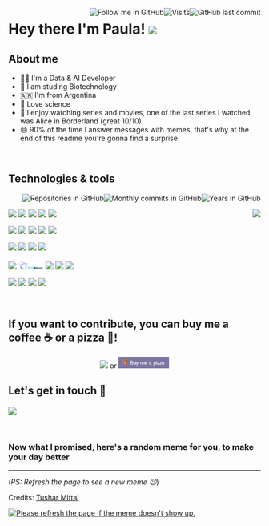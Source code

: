 <!-- Your badges
You can use the website to generate badges: https://shields.io/
https://shields.io/#styles
https://pufler.dev/git-badges/
-->
<a href="https://github.com/pauladanielafarias"><img alt="GitHub last commit" align="right" src="https://img.shields.io/github/last-commit/pauladanielafarias/pauladanielafarias?style=social&logo=github&label=Updated"></a> <a href="https://github.com/pauladanielafarias"><img alt="Visits" align="right" src="https://badges.pufler.dev/visits/pauladanielafarias/pauladanielafarias?style=social&logo=github"></a> <a href="https://github.com/pauladanielafarias/?tab=follow"><img alt="Follow me in GitHub" align="right" src="https://img.shields.io/github/followers/pauladanielafarias?label=Follow%20me&style=social"></a> 


# Hey there I'm Paula! <img width="4%" src="https://media.giphy.com/media/hvRJCLFzcasrR4ia7z/giphy.gif" width="25px">

## About me
- :woman_technologist: I'm a Data & AI Developer
- :dna: I am studing Biotechnology
- :argentina: I'm from Argentina
- :test_tube: Love science 
- :popcorn: I enjoy watching series and movies, one of the last series I watched was Alice in Borderland (great 10/10)
- :smile: 90% of the time I answer messages with memes, that's why at the end of this readme you're gonna find a surprise

<br>

## Technologies & tools 
<p>
  <!-- Your github readme stats
  You can use this api: https://github.com/anuraghazra/github-readme-stats
  -->
  <a href="https://github.com/pauladanielafarias/"> <img alt="Years in GitHub" align="right" src="https://badges.pufler.dev/years/pauladanielafarias?style=flat&color=purple&logo=github&logoColor=black&labelColor=FBFBFB"></a> <a href="https://github.com/pauladanielafarias/"><img alt="Monthly commits in GitHub" align="right" src="https://badges.pufler.dev/commits/monthly/pauladanielafarias?style=flat&color=purple&logo=github&logoColor=black&labelColor=FBFBFB"></a> <a href="https://github.com/pauladanielafarias?tab=repositories"><img alt="Repositories in GitHub" align="right" src="https://badges.pufler.dev/repos/pauladanielafarias?style=flat&color=purple&logo=github&logoColor=black&labelColor=FBFBFB"></a>
  <br>
  
  <a href="https://github.com/pauladanielafarias/repositories"><img height="160vh" align="right" src="https://github-readme-stats.vercel.app/api/top-langs/?username=pauladanielafarias&layout=compact&langs_count=6"></a>
  <!--<img height="160vh" width="50%" align="right" src="https://github-readme-stats.vercel.app/api?username=pauladanielafarias&show_icons=true&theme=material-palenight&hide=issues,contribs,prs&count_private=true&include_all_commits=true">-->
  
  <!-- 
  You can use this sites to get logos: https://www.vectorlogo.zone or https://simpleicons.org/
  -->
  <a href='https://html.spec.whatwg.org/'><img width="10%" src="https://www.vectorlogo.zone/logos/w3_html5/w3_html5-ar21.svg"></a>
  <a href='https://en.wikipedia.org/wiki/CSS'><img width="10%" src="https://github.com/pauladanielafarias/pauladanielafarias/blob/master/images/css3.svg"></a>
  <a href='https://getbootstrap.com/'><img width="10%" src="https://www.vectorlogo.zone/logos/getbootstrap/getbootstrap-ar21.svg"></a>
  <a href='https://www.javascript.com/'><img width="10%" src="https://www.vectorlogo.zone/logos/javascript/javascript-ar21.svg"></a>
  <a href='https://jquery.com/'><img width="10%" src="https://www.vectorlogo.zone/logos/jquery/jquery-ar21.svg"></a>
  <!--<a href=''><img width="10%" src="https://www.vectorlogo.zone/logos/yaml/yaml-ar21.svg"></a>-->

  <a href='https://nodejs.org/'><img width="10%" src="https://www.vectorlogo.zone/logos/nodejs/nodejs-horizontal.svg"></a>
  <a href='https://www.java.com/en/'><img width="10%" src="https://www.vectorlogo.zone/logos/java/java-ar21.svg"></a>
  <a href='https://www.php.net/'><img width="10%" src="https://www.vectorlogo.zone/logos/php/php-ar21.svg"></a>
  <a href='https://www.python.org/'><img width="10%" src="https://www.vectorlogo.zone/logos/python/python-ar21.svg"></a>
  <a href='https://www.json.org/json-en.html'><img width="10%" src="https://www.vectorlogo.zone/logos/json/json-ar21.svg"></a>

  <a href='https://git-scm.com/'><img width="10%" src="https://www.vectorlogo.zone/logos/git-scm/git-scm-ar21.svg"></a>
  <a href='https://github.com/'><img width="10%" src="https://www.vectorlogo.zone/logos/github/github-ar21.svg"></a>
  <a href='https://www.mysql.com/'><img width="10%" src="https://www.vectorlogo.zone/logos/mysql/mysql-ar21.svg"></a>
  <a href='https://www.phpmyadmin.net/'><img width="10%" src="https://www.vectorlogo.zone/logos/phpmyadmin/phpmyadmin-ar21.svg"></a>


  <a href='https://www.ibm.com/cloud'><img width="10%" src="https://www.vectorlogo.zone/logos/ibm_cloud/ibm_cloud-ar21.svg"></a> 
  <a href='https://www.ibm.com/watson'><img width="10%" src="https://github.com/pauladanielafarias/pauladanielafarias/blob/master/images/IBMWatson.png"></a> 
  <a href='https://www.linux.org/'><img width="10%" src="https://www.vectorlogo.zone/logos/linux/linux-ar21.svg"></a>
  <a href='https://www.redhat.com/en'><img width="10%" src="https://www.vectorlogo.zone/logos/redhat/redhat-ar21.svg"></a>
  <a href='https://www.docker.com/'><img width="10%" src="https://www.vectorlogo.zone/logos/docker/docker-ar21.svg"></a>
  <!--<a><img width="10%" src="https://www.vectorlogo.zone/logos/kubernetes/kubernetes-ar21.svg"></a>-->

  
  <a href='https://firebase.google.com/'><img width="10%" src="https://www.vectorlogo.zone/logos/firebase/firebase-ar21.svg"></a>
  <a href='https://slack.com/'><img width="10%" src="https://www.vectorlogo.zone/logos/slack/slack-ar21.svg"></a>
  <a href='https://code.visualstudio.com/'><img width="10%" src="https://www.vectorlogo.zone/logos/visualstudio_code/visualstudio_code-ar21.svg"></a>
  <a href='https://jupyter.org/'><img width="10%" src="https://www.vectorlogo.zone/logos/jupyter/jupyter-ar21.svg"></a>
  <!--<a href=''><img width="10%" src="https://www.vectorlogo.zone/logos/netlify/netlify-ar21.svg"></a>-->
  
</p>

<br>

## If you want to contribute, you can buy me a coffee :coffee: or a pizza :pizza:!

<p align="center">
  <a align="center" href="https://cafecito.app/paulafarias"><img width="20%" src="https://cdn.cafecito.app/imgs/buttons/button_3.svg"></a> or <a href="https://www.buymeacoffee.com/paulafarias" align="center"> <img width="20%" src="https://github.com/pauladanielafarias/pauladanielafarias/blob/master/images/buy_me_a_pizza.png"></a>
</p>

## Let's get in touch :handshake:
<a href="https://www.linkedin.com/in/paulafarias/"><img align="center" width="20%" src="https://img.shields.io/badge/-Paula%20Farias-blue?style=social&logo=Linkedin&logoColor=blue"></a> 

<br>

### Now what I promised, here's a random meme for you, to make your day better

-----------------------------------
(*PS: Refresh the page to see a new meme :wink:*)

Credits: [Tushar Mittal](https://github.com/techytushar/techytushar/blob/master/README.md)

<a href="https://github.com/techytushar/random-memer"><img src='https://random-memer.herokuapp.com/' title="Meme" alt="Please refresh the page if the meme doesn't show up." height="400"></a>
